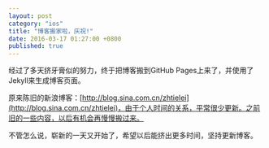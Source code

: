 ```yaml
---
layout: post
category: "ios"
title: "博客搬家啦，庆祝!"
date: 2016-03-17 01:27:00 +0800
published: true
---
```

经过了多天挤牙膏似的努力，终于把博客搬到GitHub Pages上来了，并使用了Jekyll来生成博客页面。

原来陈旧的新浪博客：[http://blog.sina.com.cn/zhtielei](http://blog.sina.com.cn/zhtielei)，由于个人时间的关系，平常很少更新。之前旧的一些内容，以后有机会再慢慢搬过来。

不管怎么说，崭新的一天又开始了，希望以后能挤出更多时间，坚持更新博客。
